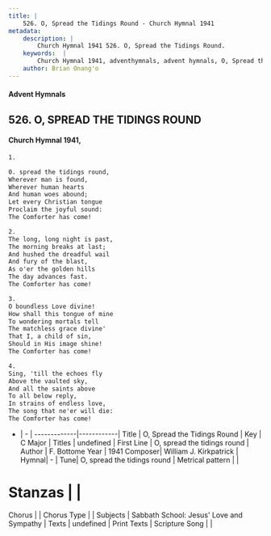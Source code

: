 ```yaml
---
title: |
    526. O, Spread the Tidings Round - Church Hymnal 1941
metadata:
    description: |
        Church Hymnal 1941 526. O, Spread the Tidings Round.  
    keywords:  |
        Church Hymnal 1941, adventhymnals, advent hymnals, O, Spread the Tidings Round, O, spread the tidings round. 
    author: Brian Onang'o
---
```


#### Advent Hymnals
## 526. O, SPREAD THE TIDINGS ROUND
####  Church Hymnal 1941,

```txt
1.

0. spread the tidings round, 
Wherever man is found, 
Wherever human hearts 
And human woes abound; 
Let every Christian tongue 
Proclaim the joyful sound: 
The Comforter has come! 

2.
The long, long night is past, 
The morning breaks at last; 
And hushed the dreadful wail 
And fury of the blast, 
As o'er the golden hills 
The day advances fast. 
The Comforter has come! 

3.
O boundless Love divine! 
How shall this tongue of mine 
To wondering mortals tell 
The matchless grace divine' 
That I, a child of sin, 
Should in His image shine! 
The Comforter has come! 

4.
Sing, 'till the echoes fly 
Above the vaulted sky, 
And all the saints above 
To all below reply, 
In strains of endless love, 
The song that ne'er will die: 
The Comforter has come!

```

- |   -  |
-------------|------------|
Title | O, Spread the Tidings Round |
Key | C Major |
Titles | undefined |
First Line | O, spread the tidings round |
Author | F. Bottome
Year | 1941
Composer| William J. Kirkpatrick |
Hymnal|  - |
Tune| O, spread the tidings round |
Metrical pattern | |
# Stanzas |  |
Chorus |  |
Chorus Type |  |
Subjects | Sabbath School: Jesus' Love and Sympathy |
Texts | undefined |
Print Texts | 
Scripture Song |  |
    
